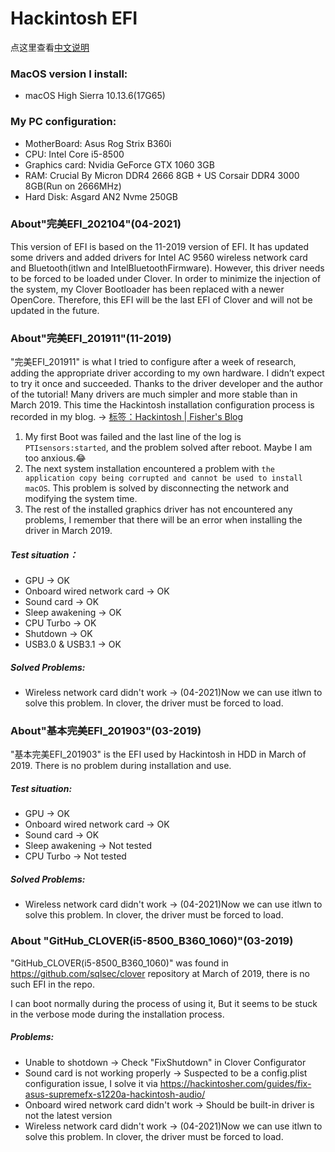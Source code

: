 # Hackintosh EFI

点这里查看[中文说明](README.md)

### MacOS version I install:

+ macOS High Sierra 10.13.6(17G65)

### My PC configuration:

+ MotherBoard: Asus Rog Strix B360i
+ CPU: Intel Core i5-8500
+ Graphics card: Nvidia GeForce GTX 1060 3GB
+ RAM: Crucial By Micron DDR4 2666 8GB + US Corsair DDR4 3000 8GB(Run on 2666MHz)
+ Hard Disk: Asgard AN2 Nvme 250GB



### About"完美EFI_202104"(04-2021)

This version of EFI is based on the 11-2019 version of EFI. It has updated some drivers and added drivers for Intel AC 9560 wireless network card and Bluetooth(itlwn and IntelBluetoothFirmware). However, this driver needs to be forced to be loaded under Clover. In order to minimize the injection of the system, my Clover Bootloader has been replaced with a newer OpenCore. Therefore, this EFI will be the last EFI of Clover and will not be updated in the future.



### About"完美EFI_201911"(11-2019)

"完美EFI_201911" is what I tried to configure after a week of research, adding the appropriate driver according to my own hardware. I didn’t expect to try it once and succeeded. Thanks to the driver developer and the author of the tutorial! Many drivers are much simpler and more stable than in March 2019. This time the Hackintosh installation configuration process is recorded in my blog. -> [标签：Hackintosh | Fisher's Blog](http://fisher.lazybone.xyz/tags/hackintosh/)

1. My first Boot was failed and the last line of the log is `PTIsensors:started`, and the problem solved after reboot. Maybe I am too anxious.😂
2. The next system installation encountered a problem with `the application copy being corrupted and cannot be used to install macOS`. This problem is solved by disconnecting the network and modifying the system time.
3. The rest of the installed graphics driver has not encountered any problems, I remember that there will be an error when installing the driver in March 2019.

##### Test situation：

- GPU -> OK
- Onboard wired network card -> OK
- Sound card -> OK
- Sleep awakening -> OK
- CPU Turbo -> OK
- Shutdown -> OK
- USB3.0 & USB3.1 -> OK

##### Solved Problems:

- Wireless network card didn't work -> (04-2021)Now we can use itlwn to solve this problem. In clover, the driver must be forced to load.



### About"基本完美EFI_201903"(03-2019)

"基本完美EFI_201903" is the EFI used by Hackintosh in HDD in March of 2019. There is no problem during installation and use.

##### Test situation:

- GPU -> OK
- Onboard wired network card -> OK
- Sound card -> OK
- Sleep awakening -> Not tested
- CPU Turbo -> Not tested

##### Solved Problems:

+ Wireless network card didn't work -> (04-2021)Now we can use itlwn to solve this problem. In clover, the driver must be forced to load.



### About "GitHub_CLOVER(i5-8500_B360_1060)"(03-2019)

"GitHub_CLOVER(i5-8500_B360_1060)" was found in https://github.com/sqlsec/clover repository at March of 2019, there is no such EFI in the repo.

I can boot normally during the process of using it, But it seems to be stuck in the verbose mode during the installation process.

##### Problems:

+ Unable to shotdown -> Check "FixShutdown" in Clover Configurator
+ Sound card is not working properly -> Suspected to be a config.plist configuration issue, I solve it via https://hackintosher.com/guides/fix-asus-supremefx-s1220a-hackintosh-audio/
+ Onboard wired network card didn't work -> Should be built-in driver is not the latest  version
+ Wireless network card didn't work -> (04-2021)Now we can use itlwn to solve this problem. In clover, the driver must be forced to load.

